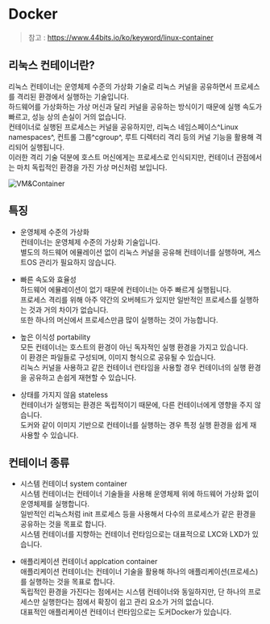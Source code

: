 # Docker

> 참고 : https://www.44bits.io/ko/keyword/linux-container

## 리눅스 컨테이너란?

리눅스 컨테이너는 운영체제 수준의 가상화 기술로 리눅스 커널을 공유하면서 프로세스를 격리된 환경에서 실행하는 기술입니다.  
하드웨어를 가상화하는 가상 머신과 달리 커널을 공유하는 방식이기 때문에 실행 속도가 빠르고, 성능 상의 손실이 거의 없습니다.  
컨테이너로 실행된 프로세스는 커널을 공유하지만, 리눅스 네임스페이스^Linux namespaces^, 컨트롤 그룹^cgroup^, 루트 디렉터리 격리 등의 커널 기능을 활용해 격리되어 실행됩니다.  
이러한 격리 기술 덕분에 호스트 머신에게는 프로세스로 인식되지만, 컨테이너 관점에서는 마치 독립적인 환경을 가진 가상 머신처럼 보입니다.

![VM&Container](https://d1.awsstatic.com/Developer%20Marketing/containers/monolith_2-VM-vs-Containers.78f841efba175556d82f64d1779eb8b725de398d.png)

## 특징

- 운영체제 수준의 가상화  
  컨테이너는 운영체제 수준의 가상화 기술입니다.  
  별도의 하드웨어 에뮬레이션 없이 리눅스 커널을 공유해 컨테이너를 실행하며, 게스트OS 관리가 필요하지 않습니다.

- 빠른 속도와 효율성  
  하드웨어 에뮬레이션이 없기 때문에 컨테이너는 아주 빠르게 실행됩니다.  
  프로세스 격리를 위해 아주 약간의 오버헤드가 있지만 일반적인 프로세스를 실행하는 것과 거의 차이가 없습니다.  
  또한 하나의 머신에서 프로세스만큼 많이 실행하는 것이 가능합니다.

- 높은 이식성 portability  
  모든 컨테이너는 호스트의 환경이 아닌 독자적인 실행 환경을 가지고 있습니다.  
  이 환경은 파일들로 구성되며, 이미지 형식으로 공유될 수 있습니다.  
  리눅스 커널을 사용하고 같은 컨테이너 런타임을 사용할 경우 컨테이너의 실행 환경을 공유하고 손쉽게 재현할 수 있습니다.

- 상태를 가지지 않음 stateless  
  컨테이너가 실행되는 환경은 독립적이기 때문에, 다른 컨테이너에게 영향을 주지 않습니다.  
  도커와 같이 이미지 기반으로 컨테이너를 실행하는 경우 특정 실행 환경을 쉽게 재사용할 수 있습니다.

## 컨테이너 종류

- 시스템 컨테이너 system container  
  시스템 컨테이너는 컨테이너 기술들을 사용해 운영체제 위에 하드웨어 가상화 없이 운영체제를 실행합니다.  
  일반적인 리눅스처럼 init 프로세스 등을 사용해서 다수의 프로세스가 같은 환경을 공유하는 것을 목표로 합니다.  
  시스템 컨테이너를 지향하는 컨테이너 런타임으로는 대표적으로 LXC와 LXD가 있습니다.

- 애플리케이션 컨테이너 applcation container  
  애플리케이션 컨테이너는 컨테이너 기술을 활용해 하나의 애플리케이션(프로세스)를 실행하는 것을 목표로 합니다.  
  독립적인 환경을 가진다는 점에서는 시스템 컨테이너와 동일하지만, 단 하나의 프로세스만 실행한다는 점에서 확장이 쉽고 관리 요소가 거의 없습니다.  
  대표적인 애플리케이션 컨테이너 런타임으로는 도커Docker가 있습니다.








